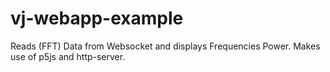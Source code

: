 # vj-webapp-example
Reads (FFT) Data from Websocket and displays Frequencies Power. Makes use of p5js and http-server. 
